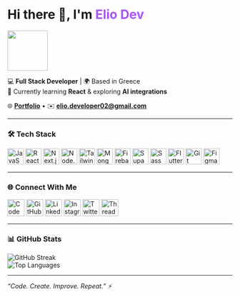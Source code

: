 # Hi there 👋, I'm <span style="color:#a855f7;">Elio Dev</span>

<img src="https://user-images.githubusercontent.com/18350557/176309783-0785949b-9127-417c-8b55-ab5a4333674e.gif" width="90"/>

💻 **Full Stack Developer** | 🌍 Based in Greece  
🧠 Currently learning **React** & exploring **AI integrations**

🌐 [**Portfolio**](https://eliodev.com) • ✉️ [**elio.developer02@gmail.com**](mailto:elio.developer02@gmail.com)

---

### 🛠️ Tech Stack

<a href="https://developer.mozilla.org/en-US/docs/Web/JavaScript"><img src="https://raw.githubusercontent.com/danielcranney/readme-generator/main/public/icons/skills/javascript-colored.svg" height="36" alt="JavaScript"/></a>
<a href="https://react.dev/"><img src="https://raw.githubusercontent.com/danielcranney/readme-generator/main/public/icons/skills/react-colored.svg" height="36" alt="React"/></a>
<a href="https://nextjs.org/"><img src="https://raw.githubusercontent.com/danielcranney/readme-generator/main/public/icons/skills/nextjs-colored-dark.svg" height="36" alt="Next.js"/></a>
<a href="https://nodejs.org/"><img src="https://raw.githubusercontent.com/danielcranney/readme-generator/main/public/icons/skills/nodejs-colored.svg" height="36" alt="Node.js"/></a>
<a href="https://tailwindcss.com/"><img src="https://raw.githubusercontent.com/danielcranney/readme-generator/main/public/icons/skills/tailwindcss-colored.svg" height="36" alt="TailwindCSS"/></a>
<a href="https://www.mongodb.com/"><img src="https://raw.githubusercontent.com/danielcranney/readme-generator/main/public/icons/skills/mongodb-colored.svg" height="36" alt="MongoDB"/></a>
<a href="https://firebase.google.com/"><img src="https://raw.githubusercontent.com/danielcranney/readme-generator/main/public/icons/skills/firebase-colored.svg" height="36" alt="Firebase"/></a>
<a href="https://supabase.com/"><img src="https://raw.githubusercontent.com/danielcranney/readme-generator/main/public/icons/skills/supabase-colored.svg" height="36" alt="Supabase"/></a>
<a href="https://sass-lang.com/"><img src="https://raw.githubusercontent.com/danielcranney/readme-generator/main/public/icons/skills/sass-colored.svg" height="36" alt="Sass"/></a>
<a href="https://flutter.dev/"><img src="https://raw.githubusercontent.com/danielcranney/readme-generator/main/public/icons/skills/flutter-colored.svg" height="36" alt="Flutter"/></a>
<a href="https://git-scm.com/"><img src="https://raw.githubusercontent.com/danielcranney/readme-generator/main/public/icons/skills/git-colored.svg" height="36" alt="Git"/></a>
<a href="https://www.figma.com/"><img src="https://raw.githubusercontent.com/danielcranney/readme-generator/main/public/icons/skills/figma-colored.svg" height="36" alt="Figma"/></a>

---

### 🌐 Connect With Me

<a href="https://codepen.io/elioar"><img src="https://skillicons.dev/icons?i=codepen" width="38" alt="CodePen"/></a>
<a href="https://github.com/elioar"><img src="https://skillicons.dev/icons?i=github" width="38" alt="GitHub"/></a>
<a href="https://www.linkedin.com/in/elio-arapi"><img src="https://skillicons.dev/icons?i=linkedin" width="38" alt="LinkedIn"/></a>
<a href="https://www.instagram.com/elio.dev"><img src="https://skillicons.dev/icons?i=instagram" width="38" alt="Instagram"/></a>
<a href="https://x.com/elio_dev"><img src="https://skillicons.dev/icons?i=twitter" width="38" alt="Twitter"/></a>
<a href="https://www.threads.net/@elio.dev"><img src="https://cdn.simpleicons.org/threads/black" width="38" alt="Threads"/></a>

---

### 📊 GitHub Stats

<img src="https://streak-stats.demolab.com?user=elioar&theme=radical&hide_border=true" alt="GitHub Streak"/>
<br/>
<img src="https://github-readme-stats.vercel.app/api/top-langs/?username=elioar&layout=compact&title_color=a855f7&text_color=ffffff&bg_color=1c1917&hide_border=true" alt="Top Languages"/>

---

<i>“Code. Create. Improve. Repeat.” ⚡</i>
